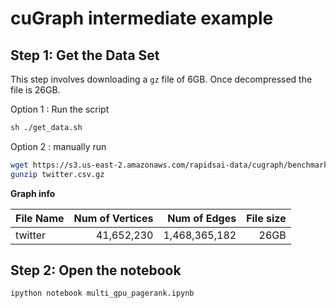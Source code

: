 # cuGraph intermediate example

## Step 1:  Get the Data Set

This step involves downloading a `gz` file of 6GB. Once decompressed the file is 26GB.

Option 1 : Run the script
```bash
sh ./get_data.sh
```

Option 2 : manually run
```bash
wget https://s3.us-east-2.amazonaws.com/rapidsai-data/cugraph/benchmark/twitter.csv.gz
gunzip twitter.csv.gz  
```


**Graph info**

| File Name    | Num of Vertices | Num of Edges    | File size  |
| -------------| --------------: | -------------:  | ---------: |
| twitter      |      41,652,230 | 1,468,365,182   |       26GB | 


## Step 2:  Open the notebook
```bash
ipython notebook multi_gpu_pagerank.ipynb
```
